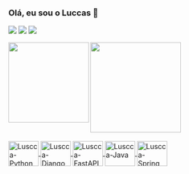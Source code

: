 ### Olá, eu sou o Luccas 👋

<div> 
  <a href="https://instagram.com/luccasocastro" target="_blank"><img src="https://img.shields.io/badge/-Instagram-%23E4405F?style=for-the-badge&logo=instagram&logoColor=white" target="_blank"></a>
  <a href = "mailto:luccas.souza@mail.uft.edu.br"><img src="https://img.shields.io/badge/-Gmail-%23333?style=for-the-badge&logo=gmail&logoColor=white" target="_blank"></a>
  <a href="https://www.linkedin.com/in/luccasocastro/" target="_blank"><img src="https://img.shields.io/badge/-LinkedIn-%230077B5?style=for-the-badge&logo=linkedin&logoColor=white" target="_blank"></a> 
</div>

<div>
  <a href="https://github.com/luccasocastro">
  <p><img height="160emm" align="left" src="http://github-readme-streak-stats.herokuapp.com?user=luccasocastro&theme=dark&fire=#40C9B6&ring=40C9B6&currStreakLabel=red)](https://git.io/streak-stats"/></p>
  <img height="180em" src="https://github-readme-stats.vercel.app/api/top-langs/?username=luccasocastro&layout=compact&langs_count=7&theme=dark"/>
</div>

<div style="display: inline_block"><br>
  <img align="center" alt="Luscca-Python" height="50" width="60" src="https://cdn.jsdelivr.net/gh/devicons/devicon/icons/python/python-original.svg" />
  <img align="center" alt="Luscca-Django" height="50" width="60" src="https://cdn.jsdelivr.net/gh/devicons/devicon/icons/django/django-plain.svg" />
  <img align="center" alt="Luscca-FastAPI" height="50" width="60" src="https://cdn.jsdelivr.net/gh/devicons/devicon/icons/fastapi/fastapi-original.svg" />
  <img align="center" alt="Luscca-Java" height="50" width="60" src="https://cdn.jsdelivr.net/gh/devicons/devicon/icons/java/java-original.svg" />
  <img align="center" alt="Luscca-Spring" height="50" width="60" src="https://cdn.jsdelivr.net/gh/devicons/devicon/icons/spring/spring-original.svg" />
</div>
  
##


